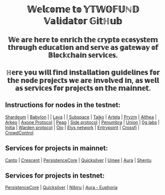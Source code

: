 <h1 align="center">𝕎𝕖𝕝𝕔𝕠𝕞𝕖 𝕥𝕠 𝕐𝕋𝕎𝕆𝔽𝕌ℕ𝔻 𝕍𝕒𝕝𝕚𝕕𝕒𝕥𝕠𝕣 𝔾𝕚𝕥ℍ𝕦𝕓</a>
<h2 align="center">𝕎𝕖 𝕒𝕣𝕖 𝕙𝕖𝕣𝕖 𝕥𝕠 𝕖𝕟𝕣𝕚𝕔𝕙 𝕥𝕙𝕖 𝕔𝕣𝕪𝕡𝕥𝕠 𝕖𝕔𝕠𝕤𝕪𝕤𝕥𝕖𝕞 𝕥𝕙𝕣𝕠𝕦𝕘𝕙 𝕖𝕕𝕦𝕔𝕒𝕥𝕚𝕠𝕟 𝕒𝕟𝕕 𝕤𝕖𝕣𝕧𝕖 𝕒𝕤 𝕘𝕒𝕥𝕖𝕨𝕒𝕪 𝕠𝕗 𝔹𝕝𝕠𝕔𝕜𝕔𝕙𝕒𝕚𝕟 𝕤𝕖𝕣𝕧𝕚𝕔𝕖𝕤.</h3>
<h2 align="center">ℍ𝕖𝕣𝕖 𝕪𝕠𝕦 𝕨𝕚𝕝𝕝 𝕗𝕚𝕟𝕕 𝕚𝕟𝕤𝕥𝕒𝕝𝕝𝕒𝕥𝕚𝕠𝕟 𝕘𝕦𝕚𝕕𝕖𝕝𝕚𝕟𝕖𝕤 𝕗𝕠𝕣 𝕥𝕙𝕖 𝕟𝕠𝕕𝕖 𝕡𝕣𝕠𝕛𝕖𝕔𝕥𝕤 𝕨𝕖 𝕒𝕣𝕖 𝕚𝕟𝕧𝕠𝕝𝕧𝕖𝕕 𝕚𝕟, 𝕒𝕤 𝕨𝕖𝕝𝕝 𝕒𝕤 𝕤𝕖𝕣𝕧𝕚𝕔𝕖𝕤 𝕗𝕠𝕣 𝕡𝕣𝕠𝕛𝕖𝕔𝕥𝕤 𝕠𝕟 𝕥𝕙𝕖 𝕞𝕒𝕚𝕟𝕟𝕖𝕥.</h3>

## Instructions for nodes in the testnet:
[Shardeum](https://github.com/YTWOFUND/Shardeum)    | [Babylon](https://github.com/YTWOFUND/Babylon-Service/blob/main/README.md)  |     |   [Lava](https://github.com/YTWOFUND/Lava)    |   |   [Subspace](https://github.com/YTWOFUND/Subspace)    |  [Taiko](https://github.com/YTWOFUND/Taiko)  | [Artela](https://github.com/YTWOFUND/Artela/blob/main/README.md) | [Pryzm](https://github.com/YTWOFUND/Pryzm/blob/main/README.md) | [Althea](https://github.com/YTWOFUND/Althea/blob/main/README.md) | [Arkeo](https://github.com/YTWOFUND/Arkeo/blob/main/README.md) | [Axone Protocol](https://github.com/YTWOFUND/Okp4/blob/main/README.md) | [Peaq](https://github.com/YTWOFUND/PEAQ) | [Side protocol](https://github.com/YTWOFUND/Side-protocol)  | [Penumbra](https://github.com/YTWOFUND/Penumbra/blob/main/README.md)  | [Union](https://github.com/YTWOFUND/Union/blob/main/README.md) | [0g labs](https://github.com/YTWOFUND/Og-labs) | [Initia](https://github.com/YTWOFUND/Initia/blob/main/README.md) | [Warden protocol](https://github.com/YTWOFUND/Warden-Protocol/blob/main/README.md) | [Ojo](https://github.com/YTWOFUND/Ojo/blob/main/README.md) | [Elys network](https://github.com/YTWOFUND/Elys/blob/main/README.md) | [Entrypoint](https://github.com/YTWOFUND/Entrypoint/blob/main/README.md) | [Crossfi](https://github.com/YTWOFUND/Crossfi/blob/main/README.md) | [CrowdControl](https://github.com/YTWOFUND/Crowdcontrol/blob/main/README.md)

## Services for projects in mainnet: 
[Canto](https://github.com/YTWOFUND/Canto-service)   |   [Crescent](https://github.com/YTWOFUND/Crescent-service)   |   [PersistenceCore](https://github.com/YTWOFUND/PersistenceCore-service)    |   [Quicksilver](https://github.com/YTWOFUND/Quicksilver-service/blob/main/README.md)    |   [Umee](https://github.com/YTWOFUND/Umee-Service/blob/main/README.md)    |    [Aura](https://github.com/YTWOFUND/Aura-service/blob/main/README.md)    |    [Shentu](https://github.com/YTWOFUND/Shentu-Service/blob/main/README.md)

## Services for projects in testnet:
[PersistenceCore](https://github.com/YTWOFUND/PersistenceCore-service/blob/main/PersistenceCoreTestnet/README.md)   |   [Quicksilver](https://github.com/YTWOFUND/Quicksilver-service/blob/main/Quicksilver%20Testnet/README.md)    |   [Nibiru](https://github.com/YTWOFUND/NibiruTest-Service.md/blob/main/README.md)    |    [Aura - Euphoria](https://github.com/YTWOFUND/Aura-service/blob/main/AuraTestnet/README.md)
